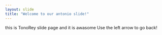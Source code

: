 ```yaml
---
layout: slide
title: "Welcome to our antonio slide!"
---
```

this is TonoRey slide page and it is awasome
Use the left arrow to go back!
